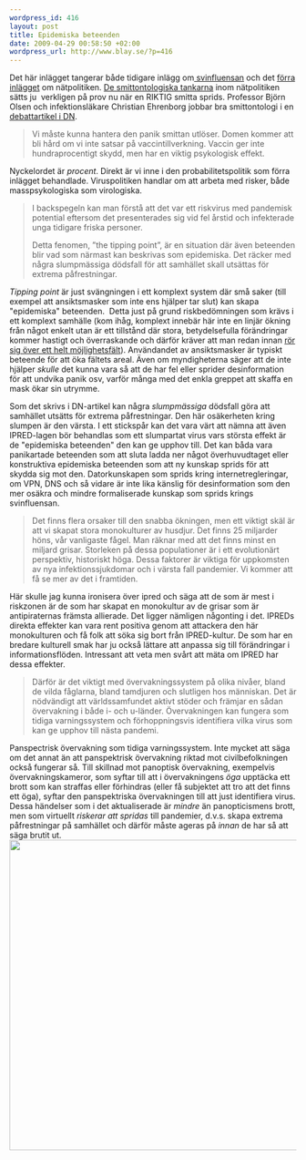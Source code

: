 ```yaml
--- 
wordpress_id: 416
layout: post
title: Epidemiska beteenden
date: 2009-04-29 00:58:50 +02:00
wordpress_url: http://www.blay.se/?p=416
---
```

Det här inlägget tangerar både tidigare inlägg om<a href="http://www.blay.se/2009/04/27/smittor-geometri-och-information-om-svinfluensan/"> svinfluensan</a> och det <a href="http://www.blay.se/2009/04/27/fwd-jonas-andersson-om-natpolitik/">förra inlägget</a> om nätpolitiken. <a href="http://christopherkullenberg.se/?p=336">De smittontologiska tankarna</a> inom nätpolitiken sätts ju  verkligen på prov nu när en RIKTIG smitta sprids. Professor Björn Olsen och infektionsläkare Christian Ehrenborg jobbar bra smittontologi i en <a href="http://www.dn.se/opinion/debatt/svininfluensan-har-kraft-att-utvecklas-till-pandemi-1.853714">debattartikel i DN</a>.
<blockquote>Vi måste kunna hantera den panik smittan utlöser. Domen kommer att bli hård om vi inte satsar på vaccintillverkning. Vaccin ger inte hundraprocentigt skydd, men har en viktig psykologisk effekt.</blockquote>
Nyckelordet är <em>procent</em>. Direkt är vi inne i den probabilitetspolitik som förra inlägget behandlade. Viruspolitiken handlar om att arbeta med risker, både masspsykologiska som virologiska.
<blockquote>I backspegeln kan man förstå att det var ett riskvirus med pandemisk potential eftersom det presenterades sig vid fel årstid och infekterade unga tidigare friska personer.

Detta fenomen, ”the tipping point”, är en situation där även beteenden blir vad som närmast kan beskrivas som epidemiska. Det räcker med några slumpmässiga dödsfall för att samhället skall utsättas för extrema påfrestningar.</blockquote>
<em>Tipping point</em> är just svängningen i ett komplext system där små saker (till exempel att ansiktsmasker som inte ens hjälper tar slut) kan skapa "epidemiska" beteenden.  Detta just på grund riskbedömningen som krävs i ett komplext samhälle (kom ihåg, komplext innebär här inte en linjär ökning från något enkelt utan är ett tillstånd där stora, betydelsefulla förändringar kommer hastigt och överraskande och därför kräver att man redan innan <a href="http://www.blay.se/2008/10/01/wayne-gretzky-som-signalspanare/">rör sig över ett helt möjlighetsfält</a>). Användandet av ansiktsmasker är typiskt beteende för att öka fältets areal. Även om myndigheterna säger att de inte hjälper <em>skulle</em> det kunna vara så att de har fel eller sprider desinformation för att undvika panik osv, varför många med det enkla greppet att skaffa en mask ökar sin utrymme.

Som det skrivs i DN-artikel kan några <em>slumpmässiga</em> dödsfall göra att samhället utsätts för extrema påfrestningar. Den här osäkerheten kring slumpen är den värsta. I ett stickspår kan det vara värt att nämna att även IPRED-lagen bör behandlas som ett slumpartat virus vars största effekt är de "epidemiska beteenden" den kan ge upphov till. Det kan båda vara panikartade beteenden som att sluta ladda ner något överhuvudtaget eller konstruktiva epidemiska beteenden som att ny kunskap sprids för att skydda sig mot den. Datorkunskapen som sprids kring internetregleringar, om VPN, DNS och så vidare är inte lika känslig för desinformation som den mer osäkra och mindre formaliserade kunskap som sprids krings svinfluensan.
<blockquote>Det finns flera orsaker till den snabba ökningen, men ett viktigt skäl är att vi skapat stora monokulturer av husdjur. Det finns 25 miljarder höns, vår vanligaste fågel. Man räknar med att det finns minst en miljard grisar. Storleken på dessa populationer är i ett evolutionärt perspektiv, historiskt höga. Dessa faktorer är viktiga för uppkomsten av nya infektionssjukdomar och i värsta fall pandemier. Vi kommer att få se mer av det i framtiden.</blockquote>
Här skulle jag kunna ironisera över ipred och säga att de som är mest i riskzonen är de som har skapat en monokultur av de grisar som är antipiraternas främsta allierade. Det ligger nämligen någonting i det. IPREDs direkta effekter kan vara rent positiva genom att attackera den här monokulturen och få folk att söka sig bort från IPRED-kultur. De som har en bredare kulturell smak har ju också lättare att anpassa sig till förändringar i informationsflöden. Intressant att veta men svårt att mäta om IPRED har dessa effekter.
<blockquote>Därför är det viktigt med övervakningssystem på olika nivåer, bland de vilda fåglarna, bland tamdjuren och slutligen hos människan. Det är nödvändigt att världssamfundet aktivt stöder och främjar en sådan övervakning i både i- och u-länder. Övervakningen kan fungera som tidiga varningssystem och förhoppningsvis identifiera vilka virus som kan ge upphov till nästa pandemi.</blockquote>
Panspectrisk övervakning som tidiga varningssystem. Inte mycket att säga om det annat än att panspektrisk övervakning riktad mot civilbefolkningen också fungerar så. Till skillnad mot panoptisk övervakning, exempelvis övervakningskameror, som syftar till att i övervakningens <em>öga</em> upptäcka ett brott som kan straffas eller förhindras (eller få subjektet att tro att det finns ett öga), syftar den panspektriska övervakningen till att just identifiera virus. Dessa händelser som i det aktualiserade är <em>mindre</em> än panopticismens brott, men som virtuellt <em>riskerar att spridas</em> till pandemier, d.v.s. skapa extrema påfrestningar på samhället och därför måste ageras på <em>innan</em> de har så att säga brutit ut.

<img class="alignnone" title="desinformation" src="http://s3.amazonaws.com/twitpic/photos/large/7005146.jpg?AWSAccessKeyId=0ZRYP5X5F6FSMBCCSE82&amp;Expires=1240960912&amp;Signature=YlbVimZ34NoFANVHMathi17DShQ%3D" alt="" width="600" height="545" />
